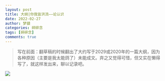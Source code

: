 ```yaml
---
layout: post
title: 大纲|你我皆洪流——论认识
date: 2022-02-27
author: 梦貘
categories: 碎碎念
tags: [碎碎念]
comments: true
---
```


> 写在前面：翻草稿的时候翻出了大约写于2029或2020年的一篇大纲，因为各种原因（主要是我太能鸽了）未能成文。弃之又觉得可惜，但又实在懒得写了，就这样发出来，聊以记录吧。

![](https://s4.ax1x.com/2022/02/27/bn6QAI.png)